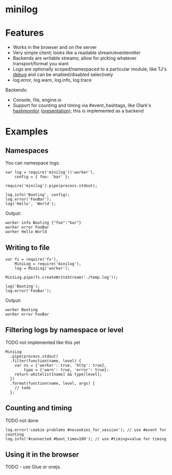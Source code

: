 # minilog

# Features

- Works in the browser and on the server
- Very simple client; looks like a readable stream/eventemitter
- Backends are writable streams; allow for picking whatever transport/format you want
- Logs are optionally scoped/namespaced to a particular module, like TJ's [debug](https://github.com/visionmedia/debug) and can be enabled/disabled selectively
- log.error, log.warn, log.info, log.trace

Backends:

- Console, file, engine.io
- Support for counting and timing via #event_hashtags, like Olark's [hashmonitor](https://github.com/olark/hashmonitor) ([presentation](https://speakerdeck.com/u/mjpizz/p/monitor-like-a-boss)); this is implemented as a backend

# Examples

## Namespaces

You can namespace logs:

    var log = require('minilog')('worker'),
        config = { foo: 'bar' };

    require('minilog').pipe(process.stdout);

    log.info('Booting', config);
    log.error('FooBar');
    log('Hello', 'World');

Output:

    worker info Booting {"foo":"bar"}
    worker error FooBar
    worker Hello World

## Writing to file

    var fs = require('fs'),
        MiniLog = require('minilog'),
        log = MiniLog('worker');

    MiniLog.pipe(fs.createWriteStream('./temp.log'));

    log('Booting');
    log.error('FooBar');

Output:

    worker Booting
    worker error FooBar

## Filtering logs by namespace or level

TODO not implemented like this yet

    MiniLog
      .pipe(process.stdout)
      .filter(function(name, level) {
        var ns = {'worker': true, 'http': true},
            type = {'warn': true, 'error': true};
        return whitelist[name] && type[level];
      })
      .format(function(name, level, args) {
        // todo
      };

## Counting and timing

TODO not done

    log.error('cookie problems #nocookies_for_session'); // use #event for counting
    log.info('#connected #boot_time=100'); // use #timing=value for timing

## Using it in the browser

TODO - use Glue or onejs.
